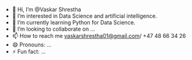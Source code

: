 - 👋 Hi, I’m @Vaskar Shrestha
- 👀 I’m interested in Data Science and artificial intelligence.
- 🌱 I’m currently learning Python for Data Science.
- 💞️ I’m looking to collaborate on ...
- 📫 How to reach me vaskarshrestha01@gmail.com/ +47 48 66 34 26
- 😄 Pronouns: ...
- ⚡ Fun fact: ...

<!---
vasstha/vasstha is a ✨ special ✨ repository because its `README.md` (this file) appears on your GitHub profile.
You can click the Preview link to take a look at your changes.
--->
